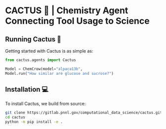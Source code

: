 # CACTUS 🌵 | Chemistry Agent Connecting Tool Usage to Science

## Running Cactus 🏃

Getting started with Cactus is as simple as:

```python
from cactus.agents import Cactus

Model = ChemCrow(model="alpaca13b", 
Model.run("How similar are glucose and sucrose?")
```

## Installation 💻

To install Cactus, we build from source:

```bash
git clone https://gitlab.pnnl.gov/computational_data_science/cactus.git
cd cactus
python -m pip install -e .
```
